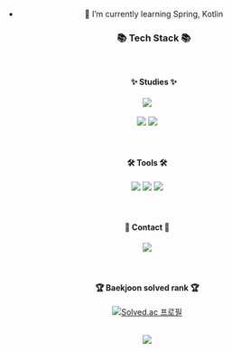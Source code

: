 <div align=center>

- 🌱 I’m currently learning Spring, Kotlin
   <h3>📚 Tech Stack 📚</h3>
   <br>
   <h4>✨ Studies ✨</h4>
</div>
<div align="center">
   <img src="https://img.shields.io/badge/Spring-6DB33F?style=flat&logo=spring&logoColor=white" />
   <br><br>
   <img src="https://img.shields.io/badge/MySQL-4479A1?style=flat&logo=MySQL&logoColor=white" />
   <img src="https://img.shields.io/badge/PostgreSQL-4479A1?style=flat&logo=PostgreSQL&logoColor=white" />
</div>
<br><br>

<div align=center>
   <h4>🛠 Tools 🛠</h4>
</div>
<div align=center>
   <img src="https://img.shields.io/badge/IntelliJ IDEA-000000?style=flat&logo=intellijidea&logoColor=white"/>
   <img src="https://img.shields.io/badge/AWS-232F3E?style=flat&logo=AmazonAWS&logoColor=white" />
   <img src="https://img.shields.io/badge/GitHub-181717?style=flat&logo=GitHub&logoColor=white" />
</div>
<br><br>

<div align=center>
   <h4>🎨 Contact 🎨</h4>
</div>
<div align=center>
   <a href="mailto:gowoo123@naver.com">
      <img src="https://img.shields.io/badge/Messenger-00B2FF?style=flat&logo=Gmail&logoColor=white" />
   </a>
   <br>
</div>
<br><br>

<div align=center>
   <h4>🏆 Baekjoon solved rank 🏆</h4>

[![Solved.ac 프로필](http://mazassumnida.wtf/api/mini/generate_badge?boj=duddn2012)](https://solved.ac/duddn2012)
</div>
<br>
<div align=center>
   <img src="https://github-readme-stats.vercel.app/api/top-langs/?username=duddn2012&layout=compact">
</div>

